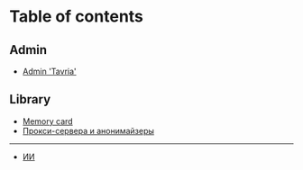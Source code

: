 # Table of contents

## Admin

* [Admin 'Tavria'](README.md)

## Library

* [Memory card](library/memory-card.md)
* [Прокси-сервера и анонимайзеры](library/editor.md)

***

* [ИИ](ii.md)
